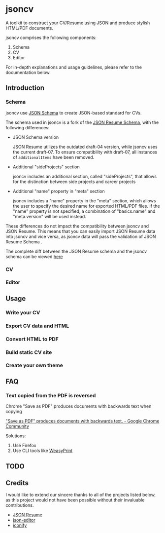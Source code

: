 # jsoncv

A toolkit to construct your CV/Resume using JSON and produce stylish HTML/PDF documents.

jsoncv comprises the following components:
1. Schema
2. CV
3. Editor

For in-depth explanations and usage guidelines, please refer to the documentation below.


## Introduction

### Schema

jsoncv use [JSON Schema](https://json-schema.org/) to create JSON-based standard for CVs.

The schema used in jsoncv is a fork of the [JSON Resume Schema](https://jsonresume.org/schema/),
with the following differences:

- JSON Schema version

    JSON Resume utilizes the outdated draft-04 version, while jsoncv uses the current draft-07. To ensure compatibility with draft-07, all instances of `additionalItems` have been removed.
- Additional "sideProjects" section

    jsoncv includes an additional section, called "sideProjects", that allows for the distinction between side projects and career projects
- Additional "name" property in "meta" section

    jsoncv includes a "name" property in the "meta" section, which allows the user to specify the desired name for exported HTML/PDF files. If the "name" property is not specified, a combination of "basics.name" and "meta.version" will be used instead.

These differences do not impact the compatibility between jsoncv and JSON Resume. This means that you can easily import JSON Resume data into jsoncv and vice versa, as jsoncv data will pass the validation of JSON Resume Schema .

The complete diff between the JSON Resume schema and the jsoncv schema can be viewed [here](https://github.com/reorx/jsoncv/compare/eabd65fd5a9a126e2de9e2955485c0dca4483c79...master#diff-3b8e847cb1664e291a7635b037a2f2bf831e1e9ce2d915fbfbba9ca77e2a1d1b)

### CV



### Editor

## Usage


### Write your CV

### Export CV data and HTML

### Convert HTML to PDF

### Build static CV site

### Create your own theme


## FAQ

### Text copied from the PDF is reversed

Chrome "Save as PDF" produces documents with backwards text when copying

["Save as PDF" produces documents with backwards text. - Google Chrome Community](https://support.google.com/chrome/thread/29061484/save-as-pdf-produces-documents-with-backwards-text?hl=en&dark=0)

Solutions:

1. Use Firefox
2. Use CLI tools like [WeasyPrint](https://github.com/Kozea/WeasyPrint)

## TODO

## Credits

I would like to extend our sincere thanks to all of the projects listed below, as this project would not have been possible without their invaluable contributions.

- [JSON Resume](https://jsonresume.org/)
- [json-editor](https://github.com/json-editor/json-editor)
- [iconify](https://iconify.design/)
